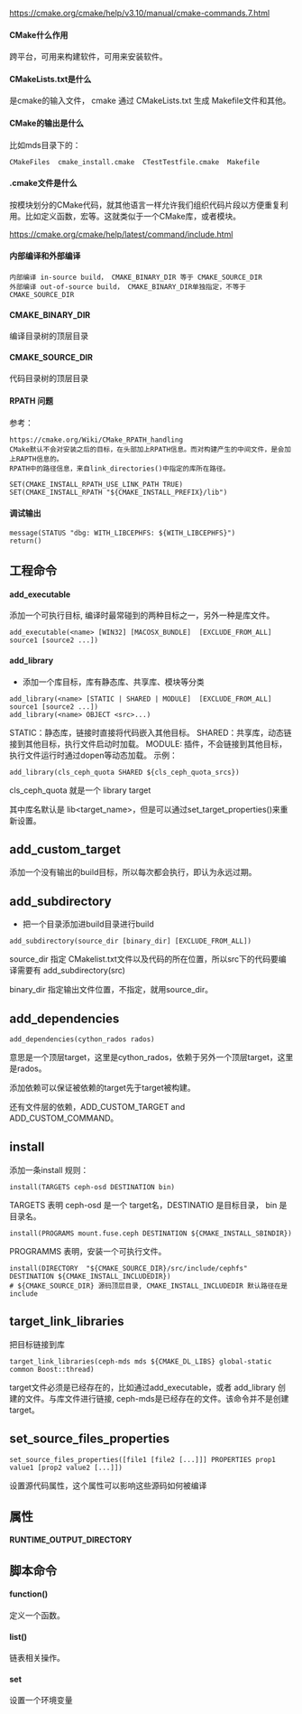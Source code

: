 https://cmake.org/cmake/help/v3.10/manual/cmake-commands.7.html

#### CMake什么作用

跨平台，可用来构建软件，可用来安装软件。

#### CMakeLists.txt是什么

是cmake的输入文件， cmake 通过 CMakeLists.txt 生成 Makefile文件和其他。

#### CMake的输出是什么

比如mds目录下的：
```
CMakeFiles  cmake_install.cmake  CTestTestfile.cmake  Makefile
```
#### .cmake文件是什么

按模块划分的CMake代码，就其他语言一样允许我们组织代码片段以方便重复利用。比如定义函数，宏等。这就类似于一个CMake库，或者模块。

https://cmake.org/cmake/help/latest/command/include.html

#### 内部编译和外部编译
```
内部编译 in-source build， CMAKE_BINARY_DIR 等于 CMAKE_SOURCE_DIR
外部编译 out-of-source build， CMAKE_BINARY_DIR单独指定，不等于 CMAKE_SOURCE_DIR
```

#### CMAKE_BINARY_DIR

编译目录树的顶层目录

#### CMAKE_SOURCE_DIR

代码目录树的顶层目录

#### RPATH 问题

参考：

```
https://cmake.org/Wiki/CMake_RPATH_handling
CMake默认不会对安装之后的目标，在头部加上RPATH信息。而对构建产生的中间文件，是会加上RAPTH信息的。
RPATH中的路径信息，来自link_directories()中指定的库所在路径。
```

```
SET(CMAKE_INSTALL_RPATH_USE_LINK_PATH TRUE)
SET(CMAKE_INSTALL_RPATH "${CMAKE_INSTALL_PREFIX}/lib")
```

#### 调试输出

```
message(STATUS "dbg: WITH_LIBCEPHFS: ${WITH_LIBCEPHFS}")
return()
```

## 工程命令

#### add_executable

添加一个可执行目标, 编译时最常碰到的两种目标之一，另外一种是库文件。

```
add_executable(<name> [WIN32] [MACOSX_BUNDLE]  [EXCLUDE_FROM_ALL]  source1 [source2 ...])
```

#### add_library

* 添加一个库目标，库有静态库、共享库、模块等分类

```
add_library(<name> [STATIC | SHARED | MODULE]  [EXCLUDE_FROM_ALL]  source1 [source2 ...])
add_library(<name> OBJECT <src>...)
```

STATIC：静态库，链接时直接将代码嵌入其他目标。
SHARED：共享库，动态链接到其他目标，执行文件启动时加载。
MODULE: 插件，不会链接到其他目标，执行文件运行时通过dopen等动态加载。
示例：

```
add_library(cls_ceph_quota SHARED ${cls_ceph_quota_srcs})
```

cls_ceph_quota 就是一个 library target

其中库名默认是 lib<target_name>，但是可以通过set_target_properties()来重新设置。

## add_custom_target

添加一个没有输出的build目标，所以每次都会执行，即认为永远过期。

## add_subdirectory

* 把一个目录添加进build目录进行build

```
add_subdirectory(source_dir [binary_dir] [EXCLUDE_FROM_ALL])
```

source_dir 指定 CMakelist.txt文件以及代码的所在位置，所以src下的代码要编译需要有 add_subdirectory(src)

binary_dir 指定输出文件位置，不指定，就用source_dir。

## add_dependencies

```
add_dependencies(cython_rados rados)
```

意思是一个顶层target，这里是cython_rados，依赖于另外一个顶层target，这里是rados。

添加依赖可以保证被依赖的target先于target被构建。

还有文件层的依赖，ADD_CUSTOM_TARGET and ADD_CUSTOM_COMMAND。

## install

添加一条install 规则：

```
install(TARGETS ceph-osd DESTINATION bin)
```

TARGETS 表明 ceph-osd 是一个 target名，DESTINATIO 是目标目录， bin 是目录名。

```
install(PROGRAMS mount.fuse.ceph DESTINATION ${CMAKE_INSTALL_SBINDIR})
```

PROGRAMMS 表明，安装一个可执行文件。

```
install(DIRECTORY  "${CMAKE_SOURCE_DIR}/src/include/cephfs" DESTINATION ${CMAKE_INSTALL_INCLUDEDIR})
# ${CMAKE_SOURCE_DIR} 源码顶层目录, CMAKE_INSTALL_INCLUDEDIR 默认路径在是 include
```

## target_link_libraries

把目标链接到库 

```
target_link_libraries(ceph-mds mds ${CMAKE_DL_LIBS} global-static common Boost::thread)
```

target文件必须是已经存在的，比如通过add_executable，或者 add_library 创建的文件。与库文件进行链接, ceph-mds是已经存在的文件。该命令并不是创建target。

## set_source_files_properties

```
set_source_files_properties([file1 [file2 [...]]] PROPERTIES prop1 value1 [prop2 value2 [...]])
```

设置源代码属性，这个属性可以影响这些源码如何被编译


## 属性

#### RUNTIME_OUTPUT_DIRECTORY 

## 脚本命令

####  function() 

定义一个函数。

#### list()

链表相关操作。

####  set

设置一个环境变量
